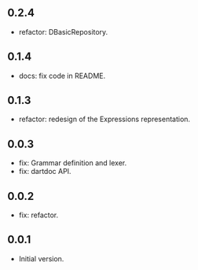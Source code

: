 ## 0.2.4

- refactor: DBasicRepository.

## 0.1.4

- docs: fix code in README.

## 0.1.3

- refactor: redesign of the Expressions representation.

## 0.0.3

- fix: Grammar definition and lexer.
- fix: dartdoc API.

## 0.0.2

- fix: refactor.

## 0.0.1

- Initial version.